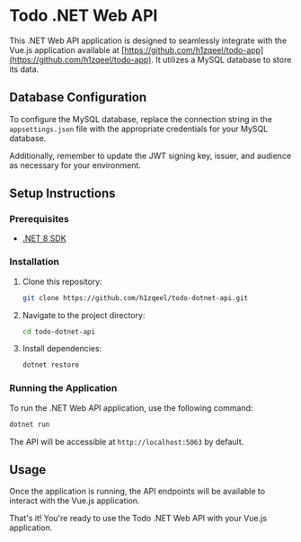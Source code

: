 # Todo .NET Web API

This .NET Web API application is designed to seamlessly integrate with the Vue.js application available at [https://github.com/h1zqeel/todo-app](https://github.com/h1zqeel/todo-app). It utilizes a MySQL database to store its data.

## Database Configuration

To configure the MySQL database, replace the connection string in the `appsettings.json` file with the appropriate credentials for your MySQL database.

Additionally, remember to update the JWT signing key, issuer, and audience as necessary for your environment.

## Setup Instructions

### Prerequisites

- [.NET 8 SDK](https://dotnet.microsoft.com/download/dotnet/8.0)

### Installation

1. Clone this repository:

   ```sh
   git clone https://github.com/h1zqeel/todo-dotnet-api.git
   ```

2. Navigate to the project directory:

   ```sh
   cd todo-dotnet-api
   ```

3. Install dependencies:

   ```sh
   dotnet restore
   ```

### Running the Application

To run the .NET Web API application, use the following command:

```sh
dotnet run
```

The API will be accessible at `http://localhost:5063` by default.

## Usage

Once the application is running, the API endpoints will be available to interact with the Vue.js application.

That's it! You're ready to use the Todo .NET Web API with your Vue.js application.